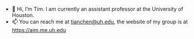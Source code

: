 - 👋 Hi, I’m Tim. I am currently an assistant professor at the University of Houston.
- 📫 You can reach me at tianchen@uh.edu, the website of my group is at https://aim.me.uh.edu

<!---
Tianchen1987/Tianchen1987 is a ✨ special ✨ repository because its `README.md` (this file) appears on your GitHub profile.
You can click the Preview link to take a look at your changes.
--->

